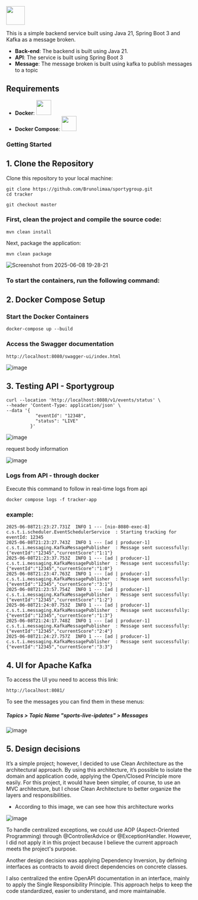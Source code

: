 <img src="https://github.com/user-attachments/assets/cfcaeef7-6607-4dc3-b8ac-56383f12368e" height="50"/>

This is a simple backend service built using Java 21, Spring Boot 3 and Kafka as a message broken.


- **Back-end**: The backend is built using Java 21.
- **API**: The service is built using Spring Boot 3
- **Message**: The message broken is built using kafka to publish messages to a topic


## Requirements

- **Docker**: <img src="https://github.com/user-attachments/assets/908265ca-abc9-4e0b-a613-f9bd89d72920" height="40"/>
- **Docker Compose**: <img src="https://github.com/user-attachments/assets/e24be3c0-dedd-4ba4-b4fc-59093559aa59" height="40"/>
 

### Getting Started

## 1. Clone the Repository

Clone this repository to your local machine:

```
git clone https://github.com/Brunolimaa/sportygroup.git
cd tracker

git checkout master
```


### First, clean the project and compile the source code:
```
mvn clean install
```

Next, package the application:
```
mvn clean package
```
![Screenshot from 2025-06-08 19-28-21](https://github.com/user-attachments/assets/5d041795-452a-42e1-979a-6718ed7f99fd)

### To start the containers, run the following command:

## 2. Docker Compose Setup

### Start the Docker Containers

```
docker-compose up --build 
```

### Access the Swagger documentation 

```
http://localhost:8080/swagger-ui/index.html
```
![image](https://github.com/user-attachments/assets/f73f4224-f813-435e-9013-046c38b2a59f)

## 3. Testing API - Sportygroup
```
curl --location 'http://localhost:8080/v1/events/status' \
--header 'Content-Type: application/json' \
--data '{
           "eventId": "12348",
           "status": "LIVE"
         }'
```
![image](https://github.com/user-attachments/assets/63f7f7bb-1db5-454f-a579-e7e65eac2755)

request body information

![image](https://github.com/user-attachments/assets/ddde87be-37fc-4c74-800e-1864c8b7048a)


### Logs from API - through docker 

Execute this command to follow in real-time logs from api 

```
docker compose logs -f tracker-app

```

### example:

```
2025-06-08T21:23:27.731Z  INFO 1 --- [nio-8080-exec-8] c.s.t.i.scheduler.EventSchedulerService  : Starting tracking for eventId: 12345
2025-06-08T21:23:27.743Z  INFO 1 --- [ad | producer-1] c.s.t.i.messaging.KafkaMessagePublisher  : Message sent successfully: {"eventId":"12345","currentScore":"1:1"}
2025-06-08T21:23:37.753Z  INFO 1 --- [ad | producer-1] c.s.t.i.messaging.KafkaMessagePublisher  : Message sent successfully: {"eventId":"12345","currentScore":"1:0"}
2025-06-08T21:23:47.763Z  INFO 1 --- [ad | producer-1] c.s.t.i.messaging.KafkaMessagePublisher  : Message sent successfully: {"eventId":"12345","currentScore":"3:1"}
2025-06-08T21:23:57.754Z  INFO 1 --- [ad | producer-1] c.s.t.i.messaging.KafkaMessagePublisher  : Message sent successfully: {"eventId":"12345","currentScore":"1:2"}
2025-06-08T21:24:07.753Z  INFO 1 --- [ad | producer-1] c.s.t.i.messaging.KafkaMessagePublisher  : Message sent successfully: {"eventId":"12345","currentScore":"1:3"}
2025-06-08T21:24:17.748Z  INFO 1 --- [ad | producer-1] c.s.t.i.messaging.KafkaMessagePublisher  : Message sent successfully: {"eventId":"12345","currentScore":"2:4"}
2025-06-08T21:24:27.757Z  INFO 1 --- [ad | producer-1] c.s.t.i.messaging.KafkaMessagePublisher  : Message sent successfully: {"eventId":"12345","currentScore":"3:3"}
```

## 4. UI for Apache Kafka

To access the UI you need to access this link: 

```
http://localhost:8081/
```
To see the messages you can find them in these menus: 

##### Topics > Topic Name "sports-live-ipdates" > Messages

![image](https://github.com/user-attachments/assets/3ca2c590-e017-43ed-891e-d6324f3c1386)

## 5. Design decisions

It’s a simple project; however, I decided to use Clean Architecture as the architectural approach.
By using this architecture, it’s possible to isolate the domain and application code, applying the Open/Closed Principle more easily.
For this project, it would have been simpler, of course, to use an MVC architecture, but I chose Clean Architecture to better organize the layers and responsibilities.

- According to this image, we can see how this architecture works 

![image](https://github.com/user-attachments/assets/e540df2d-a39d-4103-9074-3e19ba0d5687)



To handle centralized exceptions, we could use AOP (Aspect-Oriented Programming) through @ControllerAdvice or @ExceptionHandler.
However, I did not apply it in this project because I believe the current approach meets the project's purpose.

Another design decision was applying Dependency Inversion, by defining interfaces as contracts to avoid direct dependencies on concrete classes.

I also centralized the entire OpenAPI documentation in an interface, mainly to apply the Single Responsibility Principle.
This approach helps to keep the code standardized, easier to understand, and more maintainable.





